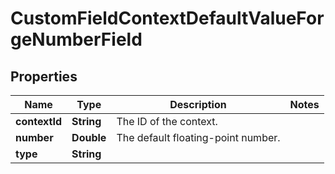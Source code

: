 # CustomFieldContextDefaultValueForgeNumberField

## Properties
Name | Type | Description | Notes
------------ | ------------- | ------------- | -------------
**contextId** | **String** | The ID of the context. | 
**number** | **Double** | The default floating-point number. | 
**type** | **String** |  | 
